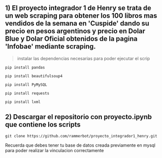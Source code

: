 ## 1) El proyecto integrador 1 de Henry se trata de un web scraping para obtener los 100 libros mas vendidos de la semana en 'Cuspide' dando su precio en pesos argentinos y precio en Dolar Blue y Dolar Oficial obtenidos de la pagina 'Infobae' mediante scraping.

> instalar las dependencias necesarias para poder ejecutar el scrip
```
pip install pandas
```
```
pip install beautifulsoup4
```
```
pip install PyMySQL
```
```
pip install requests
```

```
pip install lxml
```

## 2) Descargar el repositorio con proyecto.ipynb que contiene los scripts

```
git clone https://github.com/rammerbot/proyecto_integrador1_henry.git
```
<p>Recuerda que debes tener tu base de datos creada previamente en mysql para poder realizar la vinculacion correctamente</p>



